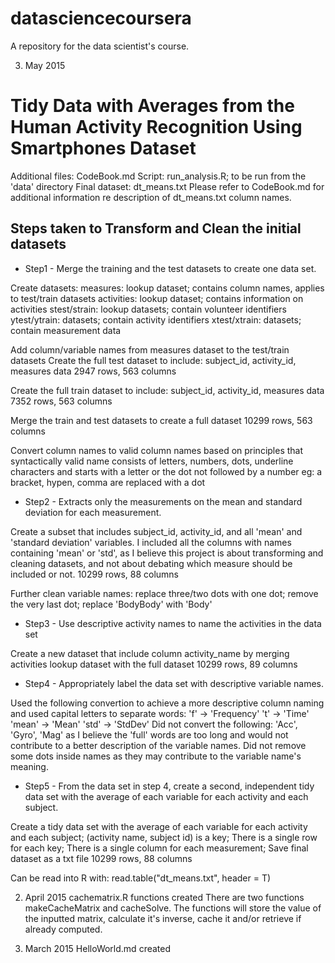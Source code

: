 # datasciencecoursera
A repository for the data scientist's course.

3. May 2015
# Tidy Data with Averages from the Human Activity Recognition Using Smartphones Dataset

Additional files: 
CodeBook.md
Script: run_analysis.R; to be run from the 'data' directory
Final dataset: dt_means.txt
Please refer to CodeBook.md for additional information re description of dt_means.txt column names.

## Steps taken to Transform and Clean the initial datasets

 - Step1 - Merge the training and the test datasets to create one data set.

Create datasets:
measures: lookup dataset; contains column names, applies to test/train datasets
activities: lookup dataset; contains information on activities
stest/strain: lookup datasets; contain volunteer identifiers
ytest/ytrain: datasets; contain activity identifiers
xtest/xtrain: datasets; contain measurement data

Add column/variable names from measures dataset to the test/train datasets
Create the full test dataset to include: subject_id, activity_id, measures data
2947 rows, 563 columns

Create the full train dataset to include: subject_id, activity_id, measures data
7352 rows, 563 columns

Merge the train and test datasets to create a full dataset
10299 rows, 563 columns

Convert column names to valid column names based on principles that syntactically valid name consists of letters, numbers, dots, underline characters and starts with a letter or the dot not followed by a number
eg: a bracket, hypen, comma are replaced with a dot

 - Step2 - Extracts only the measurements on the mean and standard deviation for each measurement. 

Create a subset that includes subject_id, activity_id, and all 'mean' and 'standard deviation' variables.
I included all the columns with names containing 'mean' or 'std', as I believe this project is about transforming and cleaning datasets, and not about debating which measure should be included or not.
10299 rows, 88 columns

Further clean variable names:
replace three/two dots with one dot; remove the very last dot; replace 'BodyBody' with 'Body'

 - Step3 - Use descriptive activity names to name the activities in the data set

Create a new dataset that include column activity_name 
by merging activities lookup dataset with the full dataset
10299 rows, 89 columns

 - Step4 - Appropriately label the data set with descriptive variable names. 

Used the following convertion to achieve a more descriptive column naming and used capital letters to separate words:
'f' -> 'Frequency'
't' -> 'Time'
'mean' -> 'Mean'
'std' -> 'StdDev'
Did not convert the following: 'Acc', 'Gyro', 'Mag' as I believe the 'full' words are too long and would not contribute to a better description of the variable names.
Did not remove some dots inside names as they may contribute to the variable name's meaning.

 - Step5 - From the data set in step 4, create a second, independent tidy data set with the average of each variable for each activity and each subject.

Create a tidy data set with the average of each variable for each activity and each subject;
(activity name, subject id) is a key;
There is a single row for each key;
There is a single column for each measurement;
Save final dataset as a txt file
10299 rows, 88 columns

Can be read into R with: read.table("dt_means.txt", header = T)


2. April 2015
cachematrix.R functions created
There are two functions makeCacheMatrix and cacheSolve.
The functions will store the value of the inputted matrix, 
calculate it's inverse, cache it and/or retrieve if already computed. 

1. March 2015
HelloWorld.md created

